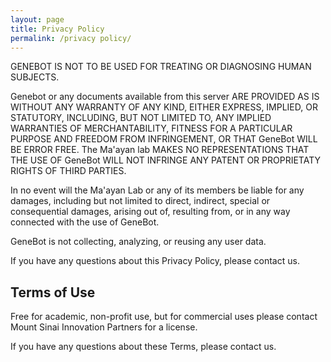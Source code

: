 ```yaml
---
layout: page
title: Privacy Policy
permalink: /privacy policy/
---
```


GENEBOT IS NOT TO BE USED FOR TREATING OR DIAGNOSING HUMAN SUBJECTS.

Genebot or any documents available from this server ARE PROVIDED AS IS WITHOUT ANY WARRANTY OF ANY KIND, EITHER EXPRESS, IMPLIED, OR STATUTORY, INCLUDING, BUT NOT LIMITED TO, ANY IMPLIED WARRANTIES OF MERCHANTABILITY, FITNESS FOR A PARTICULAR PURPOSE AND FREEDOM FROM INFRINGEMENT, OR THAT GeneBot WILL BE ERROR FREE. The Ma'ayan lab MAKES NO REPRESENTATIONS THAT THE USE OF GeneBot WILL NOT INFRINGE ANY PATENT OR PROPRIETATY RIGHTS OF THIRD PARTIES.

In no event will the Ma'ayan Lab or any of its members be liable for any damages, including but not limited to direct, indirect, special or consequential damages, arising out of, resulting from, or in any way connected with the use of GeneBot.

GeneBot is not collecting, analyzing, or reusing any user data.

If you have any questions about this Privacy Policy, please contact us.

## Terms of Use
Free for academic, non-profit use, but for commercial uses please contact Mount Sinai Innovation Partners for a license.

If you have any questions about these Terms, please contact us.